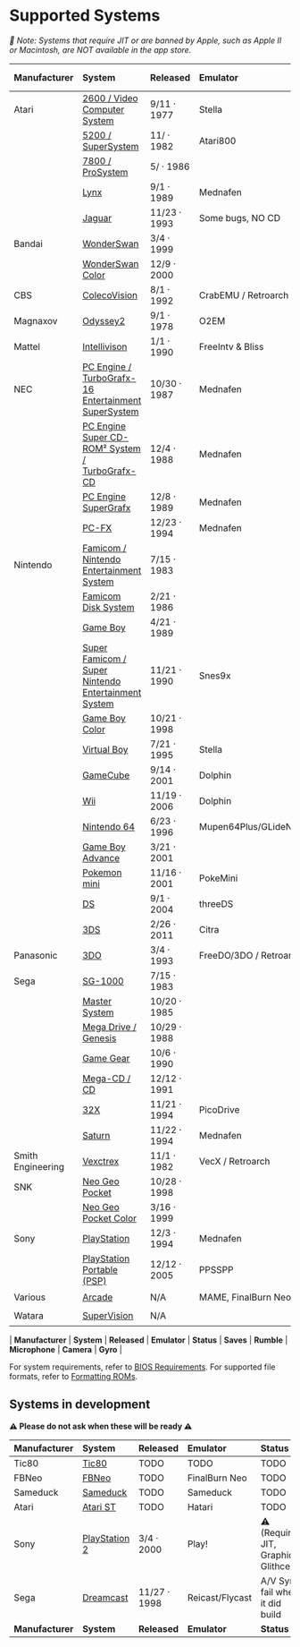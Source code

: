 # Supported Systems

_📱 Note: Systems that require JIT or are banned by Apple, such as Apple II or Macintosh, are NOT available in the app store._

| Manufacturer | System | Released | Emulator | Working Status | Saves | Rumble | Microphone | Camera | Gyro |
| :--- | :--- | :--- | :--- | :--- | :--- | :--- | :--- | :--- | :--- |
| Atari | [2600 / Video Computer System](https://en.wikipedia.org/wiki/Atari_2600) | 9/11 · 1977 | Stella | ✔️ | ✔️ | N/A | N/A | N/A | N/A |
|  | [5200 / SuperSystem](https://en.wikipedia.org/wiki/Atari_5200) | 11/ · 1982 | Atari800 | ✔️ | ✔️ | N/A | N/A | N/A | N/A |
|  | [7800 / ProSystem](https://en.wikipedia.org/wiki/Atari_7800) | 5/ · 1986 | | ✔️ | ✔️ | N/A | N/A | N/A | N/A |
|  | [Lynx](https://en.wikipedia.org/wiki/Atari_Lynx) | 9/1 · 1989 | Mednafen | ✔️ | N/A | ✔️ | N/A | N/A | N/A |
|  | [Jaguar](https://en.wikipedia.org/wiki/Atari_Jaguar)  | 11/23 · 1993 | Some bugs, NO CD | ✔️ |  ❌ | N/A | N/A | N/A | N/A |
| Bandai | [WonderSwan](https://en.wikipedia.org/wiki/WonderSwan) | 3/4 · 1999 | | ✔️ | ✔️ | N/A | N/A | N/A | N/A |
|  | [WonderSwan Color](https://en.wikipedia.org/wiki/WonderSwan) | 12/9 · 2000 | | ✔️ | ✔️ | N/A | N/A | N/A | N/A |
| CBS | [ColecoVision](https://en.wikipedia.org/wiki/ColecoVision) | 8/1 · 1992 | CrabEMU / Retroarch | ✔️ |  ✔️ | ❌ | ❌ | ❌ | N/A |
| Magnaxov | [Odyssey2](https://en.wikipedia.org/wiki/Magnavox_Odyssey_2) | 9/1 · 1978 | O2EM | ✔️ |  ✔️ | ❌ | ❌ | ❌ | N/A |
| Mattel | [Intellivison](https://en.wikipedia.org/wiki/Intellivision) | 1/1 · 1990 | FreeIntv & Bliss | ✔️ |  ✔️ | ❌ | ❌ | ❌ | N/A |
| NEC | [PC Engine / TurboGrafx-16 Entertainment SuperSystem](https://en.wikipedia.org/wiki/TurboGrafx-16) | 10/30 · 1987 | Mednafen | ✔️ | ✔️ | N/A | N/A | N/A | N/A |
|  | [PC Engine Super CD-ROM² System / TurboGrafx-CD](https://en.wikipedia.org/wiki/TurboGrafx-16#CD-ROM_add-ons) | 12/4 · 1988 | Mednafen | ✔️ | ✔️ | N/A | N/A | N/A | N/A |
|  | [PC Engine SuperGrafx](https://en.wikipedia.org/wiki/PC_Engine_SuperGrafx) | 12/8 · 1989 | Mednafen | ✔️ | ✔️ | N/A | N/A | N/A | N/A |
|  | [PC-FX](https://en.wikipedia.org/wiki/PC-FX) | 12/23 · 1994 | Mednafen | ✔️ | ✔️ | N/A | N/A | N/A | N/A |
| Nintendo | [Famicom / Nintendo Entertainment System](https://en.wikipedia.org/wiki/Nintendo_Entertainment_System) | 7/15 · 1983 | | ✔️ | ✔️ | N/A | N/A | N/A | N/A |
|  | [Famicom Disk System](https://en.wikipedia.org/wiki/Family_Computer_Disk_System) | 2/21 · 1986 | | ✔️ | ✔️ | N/A | ❌ | N/A | N/A |
|  | [Game Boy](https://en.wikipedia.org/wiki/Game_Boy) | 4/21 · 1989 | | ✔️ | ✔️ | N/A | N/A | N/A | N/A |
|  | [Super Famicom / Super Nintendo Entertainment System](https://en.wikipedia.org/wiki/Super_Nintendo_Entertainment_System) | 11/21 · 1990 | Snes9x | ✔️ | ✔️ | N/A | N/A | N/A | N/A |
|  | [Game Boy Color](https://en.wikipedia.org/wiki/Game_Boy_Color) | 10/21 · 1998 | | ✔️ | N/A | N/A | N/A | N/A | N/A |
|  | [Virtual Boy](https://en.wikipedia.org/wiki/Virtual_Boy) | 7/21 · 1995 | Stella | ✔️ | N/A | N/A | N/A | N/A | N/A |
|  | [GameCube](https://en.wikipedia.org/wiki/GameCube) | 9/14 · 2001 | Dolphin | ❌ | ❌ | ❌ | ❌ | ❌ | ❌ |
|  | [Wii](https://en.wikipedia.org/wiki/Wii) | 11/19 · 2006 | Dolphin | ❌ | ❌ | ❌ | ❌ | ❌ | ❌ |
|  | [Nintendo 64](https://en.wikipedia.org/wiki/Nintendo_64) | 6/23 · 1996 | Mupen64Plus/GLideN64 | ✔️ | ✔️ | N/A | N/A | N/A | N/A |
|  | [Game Boy Advance](https://en.wikipedia.org/wiki/Game_Boy_Advance) | 3/21 · 2001 | | ✔️ | N/A | N/A | N/A | N/A | N/A | N/A |
|  | [Pokemon mini](https://en.wikipedia.org/wiki/Pokémon_Mini) | 11/16 · 2001 | PokeMini | ✔️ | N/A | N/A | N/A | N/A | N/A |
|  | [DS](https://en.wikipedia.org/wiki/Nintendo_DS) | 9/1 · 2004 | threeDS | ✔️ |  ✔️ | ❌ | ❌ | ❌ | N/A |
|  | [3DS](https://en.wikipedia.org/wiki/Nintendo_3DS) | 2/26 · 2011 | Citra | ✔️ | ✔️ | ❌ | ❌ | ❌ | ❌ |
| Panasonic | [3DO](https://en.wikipedia.org/wiki/3DO_Interactive_Multiplayer) | 3/4 · 1993 | FreeDO/3DO / Retroarch | ✔️ |  ✔️ | ❌ | ❌ | ❌ | N/A |
| Sega | [SG-1000](https://en.wikipedia.org/wiki/SG-1000) | 7/15 · 1983 | | ✔️ | N/A | N/A | N/A | N/A | N/A |
|  | [Master System](https://en.wikipedia.org/wiki/Master_System) | 10/20 · 1985 | | ✔️ | N/A | N/A | N/A | N/A | N/A |
|  | [Mega Drive / Genesis](https://en.wikipedia.org/wiki/Sega_Genesis) | 10/29 · 1988 | | ✔️ | N/A | N/A | N/A | N/A | N/A |
|  | [Game Gear](https://en.wikipedia.org/wiki/Game_Gear) | 10/6 · 1990 | | ✔️ | N/A | N/A | N/A | N/A | N/A |
|  | [Mega-CD / CD](https://en.wikipedia.org/wiki/Sega_CD) | 12/12 · 1991 | | ✔️ | N/A | N/A | N/A | N/A | N/A |
|  | [32X](https://en.wikipedia.org/wiki/32X) | 11/21 · 1994 | PicoDrive | ✔️ | N/A | N/A | N/A | N/A | N/A |
|  | [Saturn](https://en.wikipedia.org/wiki/Sega_Saturn) | 11/22 · 1994 | Mednafen | ✔️ | N/A | N/A | N/A | N/A | N/A |
| Smith Engineering | [Vexctrex](https://en.wikipedia.org/wiki/Vectrex) | 11/1 · 1982 | VecX / Retroarch | ✔️ |  ✔️ | ❌ | ❌ | ❌ | ❌ |
| SNK | [Neo Geo Pocket](https://en.wikipedia.org/wiki/Neo_Geo_Pocket) | 10/28 · 1998 | | ✔️ | N/A | N/A | N/A | N/A | N/A |
|     | [Neo Geo Pocket Color](https://en.wikipedia.org/wiki/Neo_Geo_Pocket_Color) | 3/16 · 1999 | | ✔️ | N/A | N/A | N/A | N/A | N/A |
| Sony | [PlayStation](https://en.wikipedia.org/wiki/PlayStation_(console)) | 12/3 · 1994 | Mednafen | ✔️ | ✔️ | ❌ | ❌ | ❌ | N/A |
|      | [PlayStation Portable (PSP)](https://en.wikipedia.org/wiki/PlayStation_Portable) | 12/12 · 2005 | PPSSPP | ✔️ |  ✔️ | ❌ | ❌ | ❌ | ❌ |
| Various | [Arcade](https://en.wikipedia.org/wiki/List_of_arcade_emulators) | N/A | MAME, FinalBurn Neo | ✔️ | ✔️ | ❌ | ❌ | ❌ | ❌ |
| Watara | [SuperVision](https://en.wikipedia.org/wiki/Watara_Supervision) | N/A |  | ✔️ | ✔️ | ❌ | ❌ | ❌ | ❌ |

| **Manufacturer** | **System** | **Released** | **Emulator** | **Status** | **Saves** | **Rumble** | **Microphone** | **Camera** | **Gyro** |

For system requirements, refer to [BIOS Requirements](../installation-and-usage/bios-requirements.md).
For supported file formats, refer to [Formatting ROMs](../installation-and-usage/roms/formatting-roms.md).

## Systems in development

__⚠️ Please do not ask when these will be ready ⚠️__

| Manufacturer | System | Released | Emulator | Status | Saves | Rumble | Microphone | Camera | Gyro |
| :--- | :--- | :--- | :--- | :--- | :--- | :--- | :--- | :--- | :--- |
| Tic80 | [Tic80](https://en.wikipedia.org/wiki/TIC-80) | TODO | TODO | TODO | TODO | ❌ | ❌ | ❌ | N/A |
| FBNeo | [FBNeo](https://en.wikipedia.org/wiki/PlayStation_) | TODO | FinalBurn Neo | TODO | TODO | ❌ | ❌ | ❌ | N/A |
| Sameduck | [Sameduck](https://en.wikipedia.org/wiki/Sameduck) | TODO | Sameduck | TODO | TODO | ❌ | ❌ | ❌ | N/A |
| Atari | [Atari ST](https://en.wikipedia.org/wiki/PlayStation_) | TODO | Hatari | TODO | TODO | ❌ | ❌ | ❌ | N/A |
| Sony | [PlayStation 2](https://en.wikipedia.org/wiki/PlayStation_2) | 3/4 · 2000 | Play! | ⚠️ (Requires JIT, Graphical Glithces) |  ✔️ | ❌ | ❌ | ❌ | ❌ |
| Sega | [Dreamcast](https://en.wikipedia.org/wiki/Sega_Dreamcast) | 11/27 · 1998 | Reicast/Flycast | A/V Sync fail when it did build | ❌ | ❌ | ❌ | ❌ | N/A |
| **Manufacturer** | **System** | **Released** | **Emulator** | **Status** | **Saves** | **Rumble** | **Microphone** | **Camera** | **Gyro** |
